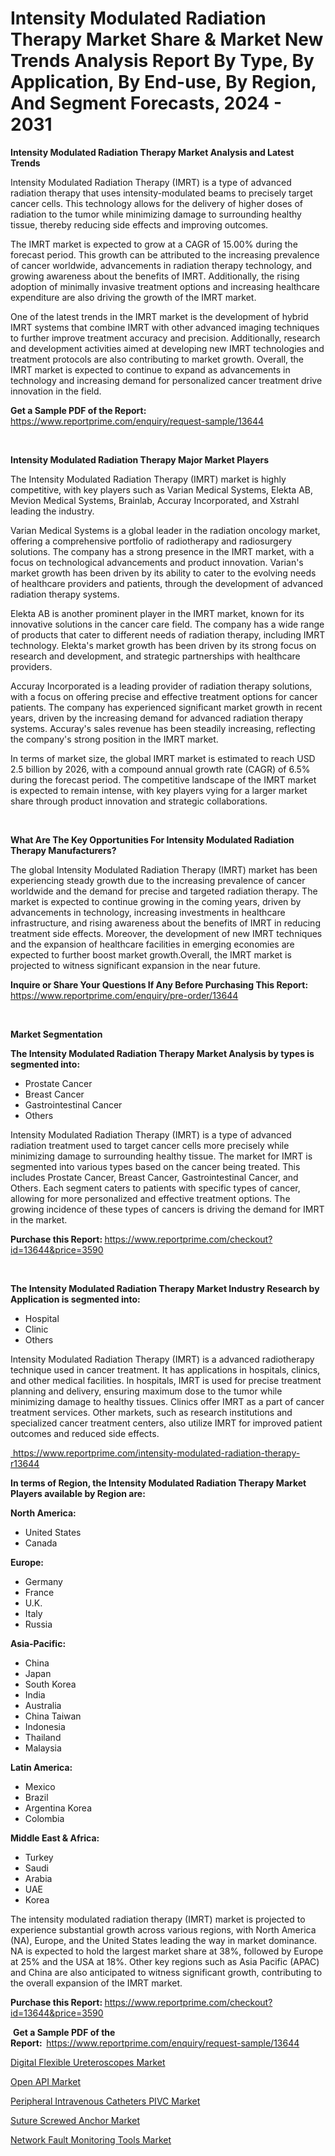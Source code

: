 <p><h1>Intensity Modulated Radiation Therapy Market Share & Market New Trends Analysis Report By Type, By Application, By End-use, By Region, And Segment Forecasts, 2024 - 2031</h1></p><p><strong>Intensity Modulated Radiation Therapy Market Analysis and Latest Trends</strong></p>
<p><p>Intensity Modulated Radiation Therapy (IMRT) is a type of advanced radiation therapy that uses intensity-modulated beams to precisely target cancer cells. This technology allows for the delivery of higher doses of radiation to the tumor while minimizing damage to surrounding healthy tissue, thereby reducing side effects and improving outcomes. </p><p>The IMRT market is expected to grow at a CAGR of 15.00% during the forecast period. This growth can be attributed to the increasing prevalence of cancer worldwide, advancements in radiation therapy technology, and growing awareness about the benefits of IMRT. Additionally, the rising adoption of minimally invasive treatment options and increasing healthcare expenditure are also driving the growth of the IMRT market.</p><p>One of the latest trends in the IMRT market is the development of hybrid IMRT systems that combine IMRT with other advanced imaging techniques to further improve treatment accuracy and precision. Additionally, research and development activities aimed at developing new IMRT technologies and treatment protocols are also contributing to market growth. Overall, the IMRT market is expected to continue to expand as advancements in technology and increasing demand for personalized cancer treatment drive innovation in the field.</p></p>
<p><strong>Get a Sample PDF of the Report:&nbsp;</strong> <a href="https://www.reportprime.com/enquiry/request-sample/13644">https://www.reportprime.com/enquiry/request-sample/13644</a></p>
<p>&nbsp;</p>
<p><strong>Intensity Modulated Radiation Therapy Major Market Players</strong></p>
<p><p>The Intensity Modulated Radiation Therapy (IMRT) market is highly competitive, with key players such as Varian Medical Systems, Elekta AB, Mevion Medical Systems, Brainlab, Accuray Incorporated, and Xstrahl leading the industry. </p><p>Varian Medical Systems is a global leader in the radiation oncology market, offering a comprehensive portfolio of radiotherapy and radiosurgery solutions. The company has a strong presence in the IMRT market, with a focus on technological advancements and product innovation. Varian's market growth has been driven by its ability to cater to the evolving needs of healthcare providers and patients, through the development of advanced radiation therapy systems.</p><p>Elekta AB is another prominent player in the IMRT market, known for its innovative solutions in the cancer care field. The company has a wide range of products that cater to different needs of radiation therapy, including IMRT technology. Elekta's market growth has been driven by its strong focus on research and development, and strategic partnerships with healthcare providers.</p><p>Accuray Incorporated is a leading provider of radiation therapy solutions, with a focus on offering precise and effective treatment options for cancer patients. The company has experienced significant market growth in recent years, driven by the increasing demand for advanced radiation therapy systems. Accuray's sales revenue has been steadily increasing, reflecting the company's strong position in the IMRT market.</p><p>In terms of market size, the global IMRT market is estimated to reach USD 2.5 billion by 2026, with a compound annual growth rate (CAGR) of 6.5% during the forecast period. The competitive landscape of the IMRT market is expected to remain intense, with key players vying for a larger market share through product innovation and strategic collaborations.</p></p>
<p>&nbsp;</p>
<p><strong>What Are The Key Opportunities For Intensity Modulated Radiation Therapy Manufacturers?</strong></p>
<p><p>The global Intensity Modulated Radiation Therapy (IMRT) market has been experiencing steady growth due to the increasing prevalence of cancer worldwide and the demand for precise and targeted radiation therapy. The market is expected to continue growing in the coming years, driven by advancements in technology, increasing investments in healthcare infrastructure, and rising awareness about the benefits of IMRT in reducing treatment side effects. Moreover, the development of new IMRT techniques and the expansion of healthcare facilities in emerging economies are expected to further boost market growth.Overall, the IMRT market is projected to witness significant expansion in the near future.</p></p>
<p><strong>Inquire or Share Your Questions If Any Before Purchasing This Report:</strong> <a href="https://www.reportprime.com/enquiry/pre-order/13644">https://www.reportprime.com/enquiry/pre-order/13644</a></p>
<p>&nbsp;</p>
<p><strong>Market Segmentation</strong></p>
<p><strong>The Intensity Modulated Radiation Therapy Market Analysis by types is segmented into:</strong></p>
<p><ul><li>Prostate Cancer</li><li>Breast Cancer</li><li>Gastrointestinal Cancer</li><li>Others</li></ul></p>
<p><p>Intensity Modulated Radiation Therapy (IMRT) is a type of advanced radiation treatment used to target cancer cells more precisely while minimizing damage to surrounding healthy tissue. The market for IMRT is segmented into various types based on the cancer being treated. This includes Prostate Cancer, Breast Cancer, Gastrointestinal Cancer, and Others. Each segment caters to patients with specific types of cancer, allowing for more personalized and effective treatment options. The growing incidence of these types of cancers is driving the demand for IMRT in the market.</p></p>
<p><strong>Purchase this Report:&nbsp;</strong><a href="https://www.reportprime.com/checkout?id=13644&price=3590">https://www.reportprime.com/checkout?id=13644&price=3590</a></p>
<p>&nbsp;</p>
<p><strong>The Intensity Modulated Radiation Therapy Market Industry Research by Application is segmented into:</strong></p>
<p><ul><li>Hospital</li><li>Clinic</li><li>Others</li></ul></p>
<p><p>Intensity Modulated Radiation Therapy (IMRT) is a advanced radiotherapy technique used in cancer treatment. It has applications in hospitals, clinics, and other medical facilities. In hospitals, IMRT is used for precise treatment planning and delivery, ensuring maximum dose to the tumor while minimizing damage to healthy tissues. Clinics offer IMRT as a part of cancer treatment services. Other markets, such as research institutions and specialized cancer treatment centers, also utilize IMRT for improved patient outcomes and reduced side effects.</p></p>
<p><a href="https://www.reportprime.com/intensity-modulated-radiation-therapy-r13644">&nbsp;https://www.reportprime.com/intensity-modulated-radiation-therapy-r13644</a></p>
<p><strong>In terms of Region, the Intensity Modulated Radiation Therapy Market Players available by Region are:</strong></p>
<p>
    <p> <strong> North America: </strong>
        <ul>
            <li>United States</li>
            <li>Canada</li>
        </ul>
        </p> 
    <p> <strong> Europe: </strong>
        <ul>
            <li>Germany</li>
            <li>France</li>
            <li>U.K.</li>
            <li>Italy</li>
            <li>Russia</li>
        </ul>
        </p> 
    <p> <strong> Asia-Pacific: </strong>
        <ul>
            <li>China</li>
            <li>Japan</li>
            <li>South Korea</li>
            <li>India</li>
            <li>Australia</li>
            <li>China Taiwan</li>
            <li>Indonesia</li>
            <li>Thailand</li>
            <li>Malaysia</li>
        </ul>
        </p> 
    <p> <strong> Latin America: </strong>
        <ul>
            <li>Mexico</li>
            <li>Brazil</li>
            <li>Argentina Korea</li>
            <li>Colombia</li>
        </ul>
        </p> 
    <p> <strong> Middle East & Africa: </strong>
        <ul>
            <li>Turkey</li>
            <li>Saudi</li>
            <li>Arabia</li>
            <li>UAE</li>
            <li>Korea</li>
        </ul>
    </p>
    </p>
<p><p>The intensity modulated radiation therapy (IMRT) market is projected to experience substantial growth across various regions, with North America (NA), Europe, and the United States leading the way in market dominance. NA is expected to hold the largest market share at 38%, followed by Europe at 25% and the USA at 18%. Other key regions such as Asia Pacific (APAC) and China are also anticipated to witness significant growth, contributing to the overall expansion of the IMRT market.</p></p>
<p><strong>Purchase this Report: </strong><a href="https://www.reportprime.com/checkout?id=13644&price=3590">https://www.reportprime.com/checkout?id=13644&price=3590</a></p>
<p>&nbsp;<strong>Get a Sample PDF of the Report:&nbsp;&nbsp;</strong><a href="https://www.reportprime.com/enquiry/request-sample/13644">https://www.reportprime.com/enquiry/request-sample/13644</a></p>
<p><strong></strong></p>
<p><p><a href="https://medium.com/@rontaybrewer02024/strategic-insights-into-global-digital-flexible-ureteroscopes-market-trends-2024-2031-covered-6356e30b3d39">Digital Flexible Ureteroscopes Market</a></p><p><a href="https://github.com/muhammadasraf467/Market-Research-Report-List-2/blob/main/open-api-market.md">Open API Market</a></p><p><a href="https://medium.com/@cpierre31945/peripheral-intravenous-catheters-pivc-market-industry-landscape-growth-trajectories-and-global-22f00a0fe283">Peripheral Intravenous Catheters PIVC Market</a></p><p><a href="https://medium.com/@polesdua.1/suture-screwed-anchor-market-forecast-global-market-trends-and-analysis-from-2024-to-2031-covered-037bcbf9b7a1">Suture Screwed Anchor Market</a></p><p><a href="https://github.com/sosoelmasry38/Market-Research-Report-List-1/blob/main/network-fault-monitoring-tools-market.md">Network Fault Monitoring Tools Market</a></p></p>